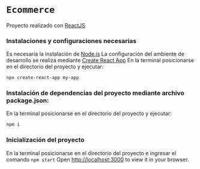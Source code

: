 # `Ecommerce`
Proyecto realizado con [ReactJS]
### Instalaciones y configuraciones necesarias
Es necesaria la instalación de [Node.js](https://nodejs.org/)
La configuración del ambiente de desarrollo se realiza mediante [Create React App](https://github.com/facebook/create-react-app)
En la terminal posicionarse en el directorio del proyecto y ejecutar:
```sh
npx create-react-app my-app
```

### Instalación de dependencias del proyecto mediante archivo package.json:
En la terminal posicionarse en el directorio del proyecto y  ejecutar:
```sh
npm i
```
### Inicialización del proyecto
En la terminal posicionarse en el directorio del proyecto e ingresar el comando `npm start`
Open [http://localhost:3000](http://localhost:3000) to view it in your browser.

[ReactJS]: <https://es.reactjs.org/>
 
 
